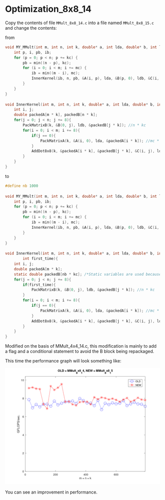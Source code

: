 # Optimization_8x8_14
Copy the contents of file `MMult_8x8_14.c` into a file named `MMult_8x8_15.c` and change the contents:

from
```C
void MY_MMult(int m, int n, int k, double* a, int lda, double* b, int ldb, double* c, int ldc) {
	int p, i, pb, ib;
	for (p = 0; p < n; p += kc) {
		pb = min((n - p), kc);
		for (i = 0; i < m; i += mc) {
			ib = min((m - i), mc);
			InnerKernel(ib, n, pb, &A(i, p), lda, &B(p, 0), ldb, &C(i, 0), ldc);
		}
	}
}

void InnerKernel(int m, int n, int k, double* a, int lda, double* b, int ldb, double* c, int ldc){
	int i, j;
	double packedA[m * k], packedB[n * k];
	for(j = 0; j < n; j += 8){
		PackMatrixB(k, &B(0, j), ldb, &packedB[j * k]); //n * kc
		for(i = 0; i < m; i += 8){
			if(j == 0){
				PackMatrixA(k, &A(i, 0), lda, &packedA[i * k]); //mc * kc
			}
			AddDot8x8(k, &packedA[i * k], &packedB[j * k], &C(i, j), ldc);
		}
	}
}
```
to
```C
#define nb 1000

void MY_MMult(int m, int n, int k, double* a, int lda, double* b, int ldb, double* c, int ldc) {
	int p, i, pb, ib;
	for (p = 0; p < n; p += kc) {
		pb = min((n - p), kc);
		for (i = 0; i < m; i += mc) {
			ib = min((m - i), mc);
			InnerKernel(ib, n, pb, &A(i, p), lda, &B(p, 0), ldb, &C(i, 0), ldc, i == 0);
		}
	}
}

void InnerKernel(int m, int n, int k, double* a, int lda, double* b, int ldb, double* c, int ldc,
		int first_time){
	int i, j;
	double packedA[m * k];
	static double packedB[nb * kc]; /*Static variables are used because the numbers in packedB will still 		be used in the next loop. If static variables are not used, the elements in packedB will be 			reset in the next loop, resulting in an error.*/
	for(j = 0; j < n; j += 8){
		if(first_time){
			PackMatrixB(k, &B(0, j), ldb, &packedB[j * k]); //n * kc
		}
		for(i = 0; i < m; i += 8){
			if(j == 0){
				PackMatrixA(k, &A(i, 0), lda, &packedA[i * k]); //mc * kc
			}
			AddDot8x8(k, &packedA[i * k], &packedB[j * k], &C(i, j), ldc);
		}
	}
}
```
Modified on the basis of MMult_4x4_14.c, this modification is mainly to add a flag and a conditional statement to avoid the B block being repackaged.

This time the performance graph will look something like:

![compare MMult_8x8_14 with MMult_8x8_15](picturer/compare_MMult_8x8_14_MMult_8x8_15.png)

You can see an improvement in performance.
